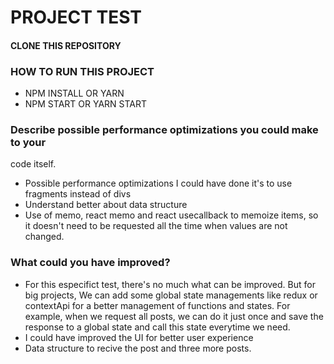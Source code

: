 # PROJECT TEST

#### CLONE THIS REPOSITORY

### HOW TO RUN THIS PROJECT

* NPM INSTALL OR YARN
* NPM START OR YARN START


### Describe possible performance optimizations you could make to your
code itself.
- Possible performance optimizations I could have done it's to use fragments instead of divs
- Understand better about data structure
- Use of memo, react memo and react usecallback to memoize items, so it doesn't need to be requested all the time when values are not changed.

### What could you have improved?
- For this especifict test, there's no much what can be improved. But for big projects, We can add some global state managements like redux or contextApi for a better management of functions and states. For example, when we request all posts, we can do it just once and save the response to a global state and call this state everytime we need.
- I could have improved the UI for better user experience
- Data structure to recive the post and three more posts.
